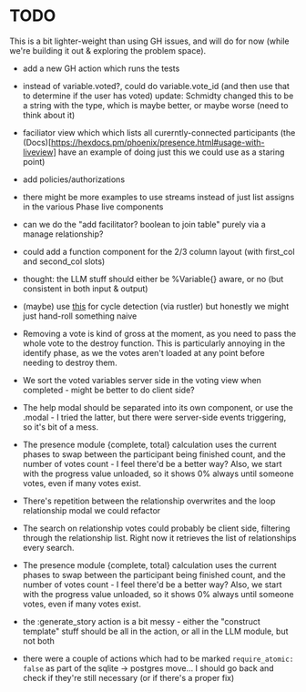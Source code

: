 # TODO

This is a bit lighter-weight than using GH issues, and will do for now (while
we're building it out & exploring the problem space).

- add a new GH action which runs the tests

- instead of variable.voted?, could do variable.vote_id (and then use that to
  determine if the user has voted) update: Schmidty changed this to be a string
  with the type, which is maybe better, or maybe worse (need to think about it)

- faciliator view which which lists all curerntly-connected participants (the
  (Docs)[https://hexdocs.pm/phoenix/presence.html#usage-with-liveview] have an
  example of doing just this we could use as a staring point)

- add policies/authorizations

- there might be more examples to use streams instead of just list assigns in
  the various Phase live components

- can we do the "add facilitator? boolean to join table" purely via a manage
  relationship?

- could add a function component for the 2/3 column layout (with first_col and
  second_col slots)

- thought: the LLM stuff should either be %Variable{} aware, or no (but
  consistent in both input & output)

- (maybe) use [this](https://docs.rs/graph-cycles/latest/graph_cycles/) for
  cycle detection (via rustler) but honestly we might just hand-roll something
  naive

- Removing a vote is kind of gross at the moment, as you need to pass the whole
  vote to the destroy function. This is particularly annoying in the identify
  phase, as we the votes aren't loaded at any point before needing to destroy
  them.

- We sort the voted variables server side in the voting view when completed -
  might be better to do client side?

- The help modal should be separated into its own component, or use the .modal -
  I tried the latter, but there were server-side events triggering, so it's bit
  of a mess.

- The presence module {complete, total} calculation uses the current phases to
  swap between the participant being finished count, and the number of votes
  count - I feel there'd be a better way? Also, we start with the progress value
  unloaded, so it shows 0% always until someone votes, even if many votes exist.

- There's repetition between the relationship overwrites and the loop
  relationship modal we could refactor

- The search on relationship votes could probably be client side, filtering
  through the relationship list. Right now it retrieves the list of
  relationships every search.

- The presence module {complete, total} calculation uses the current phases to
  swap between the participant being finished count, and the number of votes
  count - I feel there'd be a better way? Also, we start with the progress value
  unloaded, so it shows 0% always until someone votes, even if many votes exist.

- the :generate_story action is a bit messy - either the "construct template"
  stuff should be all in the action, or all in the LLM module, but not both

- there were a couple of actions which had to be marked `require_atomic: false`
  as part of the sqlite -> postgres move... I should go back and check if
  they're still necessary (or if there's a proper fix)
